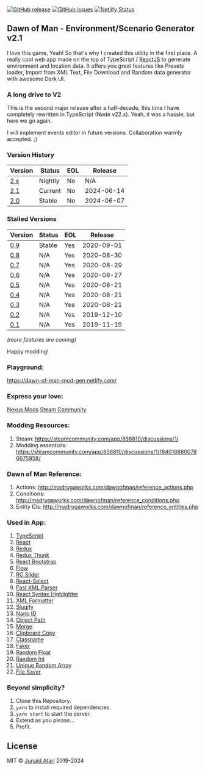 [![GitHub release](https://img.shields.io/github/v/release/blacksmoke26/dawn-of-man-generator)](https://github.com/blacksmoke26/dawn-of-man-generator/releases/latest) [![GitHub issues](https://img.shields.io/github/issues/blacksmoke26/dawn-of-man-generator?style=plastic)](https://github.com/blacksmoke26/dawn-of-man-generator/issues) [![Netlify Status](https://api.netlify.com/api/v1/badges/d15bd739-2ab5-4f27-bd99-9cf624936425/deploy-status)](https://app.netlify.com/sites/dawn-of-man-mod-gen/deploys)

## Dawn of Man - Environment/Scenario Generator v2.1

I love this game, Yeah! So that's why I created this utility in the first place. A really cool web app made on the top
of TypeScript / [ReactJS](https://reactjs.org/docs/hooks-intro.html) to generate environment and location data. It
offers you great features like Presets loader, Import from XML Text, File Download and Random data generator with
awesome Dark UI.

### A long drive to V2

This is the second major release after a half-decade, this time I have completely rewritten in TypeScript (Node v22.x).
Yeah, it was a hassle, but here we go again.

I will implement events editor in future versions. Collaboration warmly accepted. ;)

### Version History

| Version                                                       | Status  | EOL | Release    |
|---------------------------------------------------------------|---------|-----|------------|
| [2.x](https://dev--dawn-of-man-mod-gen.netlify.app/)          | Nightly | No  | N/A        |
| [2.1](https://dawn-of-man-mod-gen.netlify.app/)               | Current | No  | 2024-06-14 |
| [2.0](https://2-0-1-hotfix--dawn-of-man-mod-gen.netlify.app/) | Stable  | No  | 2024-06-07 |

### Stalled Versions

| Version                                              | Status | EOL | Release    |
|------------------------------------------------------|--------|-----|------------|
| [0.9](https://0-9--dawn-of-man-mod-gen.netlify.app/) | Stable | Yes | 2020-09-01 |
| [0.8](https://0-8--dawn-of-man-mod-gen.netlify.app/) | N/A    | Yes | 2020-08-30 |
| [0.7](https://0-6--dawn-of-man-mod-gen.netlify.app/) | N/A    | Yes | 2020-08-29 |
| [0.6](https://0-6--dawn-of-man-mod-gen.netlify.app/) | N/A    | Yes | 2020-08-27 |
| [0.5](https://0-5--dawn-of-man-mod-gen.netlify.app/) | N/A    | Yes | 2020-08-21 |
| [0.4](https://0-4--dawn-of-man-mod-gen.netlify.app/) | N/A    | Yes | 2020-08-21 |
| [0.3](https://0-3--dawn-of-man-mod-gen.netlify.app/) | N/A    | Yes | 2020-08-21 |
| [0.2](https://0-2--dawn-of-man-mod-gen.netlify.app/) | N/A    | Yes | 2019-12-10 |
| [0.1](https://0-1--dawn-of-man-mod-gen.netlify.app/) | N/A    | Yes | 2019-11-19 |

*(more features are coming)*

Happy modding!

### Playground:

https://dawn-of-man-mod-gen.netlify.com/

### Express your love:

[Nexus Mods](https://www.nexusmods.com/dawnofman/mods/11)
[Steam Community](https://steamcommunity.com/app/858810/discussions/1/4203492762821163166/)

### Modding Resources:

1. Steam: https://steamcommunity.com/app/858810/discussions/1/
2. Modding essentials: https://steamcommunity.com/app/858810/discussions/1/1840188800786675958/

### Dawn of Man Reference:

1. Actions: http://madrugaworks.com/dawnofman/reference_actions.php
2. Conditions: http://madrugaworks.com/dawnofman/reference_conditions.php
3. Entity IDs: http://madrugaworks.com/dawnofman/reference_entities.php

### Used in App:

1. [TypeScript](https://typescriptlang.org)
2. [React](https://reactjs.org)
3. [Redux](https://redux.js.org)
4. [Redux Thunk](https://github.com/reduxjs/redux-thunk)
5. [React Bootstrap](https://react-bootstrap.github.io/)
6. [Flow](https://flow.org/)
7. [RC Slider](http://react-component.github.io/slider/)
8. [React-Select](https://react-select.com/)
9. [Fast XML Parser](https://naturalintelligence.github.io/fast-xml-parser/)
10. [React Syntax Highlighter](https://github.com/react-syntax-highlighter/react-syntax-highlighter)
11. [XML Formatter](https://github.com/chrisbottin/xml-formatter#readme)
12. [Slugify](https://github.com/simov/slugify)
13. [Nano ID](https://www.npmjs.com/package/nanoid)
14. [Object Path](https://github.com/mariocasciaro/object-path)
15. [Merge](https://github.com/yeikos/js.merge)
16. [Clipboard Copy](https://github.com/feross/clipboard-copy)
17. [Classname](https://github.com/casperin/classname)
18. [Faker](https://github.com/Marak/Faker.js#readme)
19. [Random Float](https://github.com/sindresorhus/random-float#readme)
20. [Random Int](https://github.com/sindresorhus/random-int#readme)
21. [Unique Random Array](https://github.com/sindresorhus/unique-random-array#readme)
22. [File Saver](https://github.com/eligrey/FileSaver.js)

### Beyond simplicity?

1. Clone this Repository.
2. `yarn` to install required dependencies.
3. `yarn start` to start the server.
4. Extend as you please...
5. Profit.

## License

MIT © [Junaid Atari](mailto:mj.atari@gmail.com) 2019-2024
